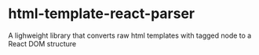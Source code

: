 # html-template-react-parser

A lighweight library that converts raw html templates with tagged node to a React DOM structure
